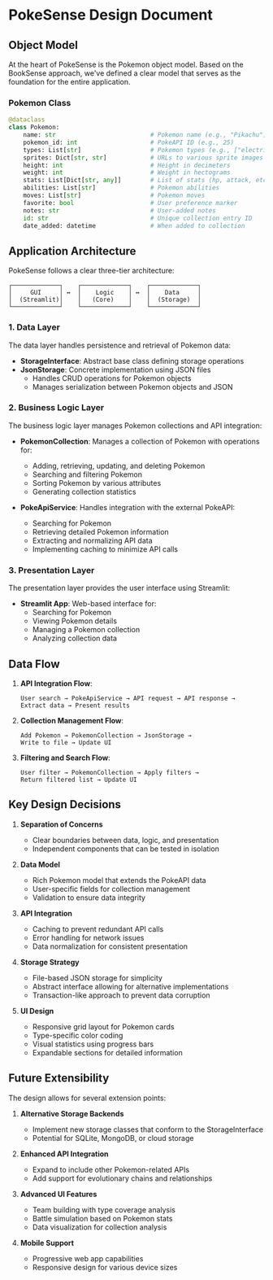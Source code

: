 # PokeSense Design Document

## Object Model

At the heart of PokeSense is the Pokemon object model. Based on the BookSense approach, we've defined a clear model that serves as the foundation for the entire application.

### Pokemon Class

```python
@dataclass
class Pokemon:
    name: str                          # Pokemon name (e.g., "Pikachu")
    pokemon_id: int                    # PokeAPI ID (e.g., 25)
    types: List[str]                   # Pokemon types (e.g., ["electric"])
    sprites: Dict[str, str]            # URLs to various sprite images
    height: int                        # Height in decimeters
    weight: int                        # Weight in hectograms
    stats: List[Dict[str, any]]        # List of stats (hp, attack, etc.)
    abilities: List[str]               # Pokemon abilities
    moves: List[str]                   # Pokemon moves
    favorite: bool                     # User preference marker
    notes: str                         # User-added notes
    id: str                            # Unique collection entry ID
    date_added: datetime               # When added to collection
```

## Application Architecture

PokeSense follows a clear three-tier architecture:

```
┌─────────────┐    ┌─────────────┐    ┌─────────────┐
│     GUI     │ ↔  │    Logic    │ ↔  │    Data     │
│  (Streamlit)│    │   (Core)    │    │  (Storage)  │
└─────────────┘    └─────────────┘    └─────────────┘
```

### 1. Data Layer

The data layer handles persistence and retrieval of Pokemon data:

- **StorageInterface**: Abstract base class defining storage operations
- **JsonStorage**: Concrete implementation using JSON files
  - Handles CRUD operations for Pokemon objects
  - Manages serialization between Pokemon objects and JSON

### 2. Business Logic Layer

The business logic layer manages Pokemon collections and API integration:

- **PokemonCollection**: Manages a collection of Pokemon with operations for:
  - Adding, retrieving, updating, and deleting Pokemon
  - Searching and filtering Pokemon
  - Sorting Pokemon by various attributes
  - Generating collection statistics

- **PokeApiService**: Handles integration with the external PokeAPI:
  - Searching for Pokemon
  - Retrieving detailed Pokemon information
  - Extracting and normalizing API data
  - Implementing caching to minimize API calls

### 3. Presentation Layer

The presentation layer provides the user interface using Streamlit:

- **Streamlit App**: Web-based interface for:
  - Searching for Pokemon
  - Viewing Pokemon details
  - Managing a Pokemon collection
  - Analyzing collection data

## Data Flow

1. **API Integration Flow**:
   ```
   User search → PokeApiService → API request → API response → 
   Extract data → Present results
   ```

2. **Collection Management Flow**:
   ```
   Add Pokemon → PokemonCollection → JsonStorage → 
   Write to file → Update UI
   ```

3. **Filtering and Search Flow**:
   ```
   User filter → PokemonCollection → Apply filters → 
   Return filtered list → Update UI
   ```

## Key Design Decisions

1. **Separation of Concerns**
   - Clear boundaries between data, logic, and presentation
   - Independent components that can be tested in isolation

2. **Data Model**
   - Rich Pokemon model that extends the PokeAPI data
   - User-specific fields for collection management
   - Validation to ensure data integrity

3. **API Integration**
   - Caching to prevent redundant API calls
   - Error handling for network issues
   - Data normalization for consistent presentation

4. **Storage Strategy**
   - File-based JSON storage for simplicity
   - Abstract interface allowing for alternative implementations
   - Transaction-like approach to prevent data corruption

5. **UI Design**
   - Responsive grid layout for Pokemon cards
   - Type-specific color coding
   - Visual statistics using progress bars
   - Expandable sections for detailed information

## Future Extensibility

The design allows for several extension points:

1. **Alternative Storage Backends**
   - Implement new storage classes that conform to the StorageInterface
   - Potential for SQLite, MongoDB, or cloud storage

2. **Enhanced API Integration**
   - Expand to include other Pokemon-related APIs
   - Add support for evolutionary chains and relationships

3. **Advanced UI Features**
   - Team building with type coverage analysis
   - Battle simulation based on Pokemon stats
   - Data visualization for collection analysis

4. **Mobile Support**
   - Progressive web app capabilities
   - Responsive design for various device sizes